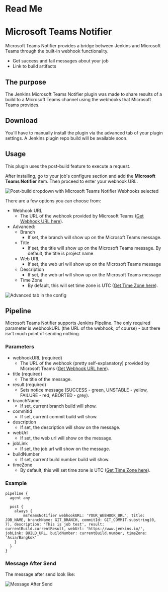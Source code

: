 # Read Me

[//]: # (This repo has been moved to [jenkinsci organization]&#40;https://github.com/jenkinsci/notifier-plugin&#41;. Please submit issues/PRs there.)

# Microsoft Teams Notifier

Microsoft Teams Notifier provides a bridge between Jenkins and Microsoft Teams through the built-in webhook functionality.
- Get success and fail messages about your job
- Link to build artifacts
## The purpose

The Jenkins Microsoft Teams Notifier plugin was made to share results of a build to a Microsoft Teams channel using the webhooks that Microsoft Teams provides.

## Download

You'll have to manually install the plugin via the advanced tab of your plugin settings.
A Jenkins plugin repo build will be available soon.

## Usage

This plugin uses the post-build feature to execute a request.

After installing, go to your job's configure section and add the **Microsoft Teams Notifier** item. Then proceed to enter your webhook URL.

![Post-build dropdown with Microsoft Teams Notifier Webhooks selected](https://imgur.com/28tUU2b.png)

There are a few options you can choose from:

- Webhook URL
  - The URL of the webhook provided by Microsoft Teams ([Get Webhook URL here](https://docs.microsoft.com/en-us/microsoftteams/platform/webhooks-and-connectors/how-to/add-incoming-webhook)).
- Advanced:
  - Branch
    - If set, the branch will show up on the Microsoft Teams message.
  - Title
    - If set, the title will show up on the Microsoft Teams message. By default, the title is project name
  - Web URL
    - If set, the web url will show up on the Microsoft Teams message
  - Description
    - If set, the web url will show up on the Microsoft Teams message
  - Time Zone
    - By default, this will set time zone is UTC ([Get Time Zone here](https://docs.oracle.com/middleware/1221/wcs/tag-ref/MISC/TimeZones.html)).

![Advanced tab in the config](https://i.imgur.com/EiOJxsd.png)

## Pipeline

Microsoft Teams Notifier supports Jenkins Pipeline. The only required parameter is webhookURL (the URL of the webhook, of course) - but there isn't much point of sending nothing.

### Parameters

- webhookURL (required)
  - The URL of the webhook (pretty self-explanatory) provided by Microsoft Teams ([Get Webhook URL here](https://docs.microsoft.com/en-us/microsoftteams/platform/webhooks-and-connectors/how-to/add-incoming-webhook)). 
- title (required)
  - The title of the message.
- result (required)
  - Sets notice message (SUCCESS - green, UNSTABLE - yellow, FAILURE - red, ABORTED - grey).
- branchName
  - If set, current branch build will show. 
- commitId
  - If set, current commit build will show.
- description
  - If set, the description will show on the message.
- webUrl
  - If set, the web url will show on the message.
- jobLink
  - If set, the job url will show on the message.
- buildNumber
  - If set, current build number build will show.
- timeZone
  - By default, this will set time zone is UTC ([Get Time Zone here](https://docs.oracle.com/middleware/1221/wcs/tag-ref/MISC/TimeZones.html)).

### Example

```
pipeline {
  agent any

  post {
    always {
      	msTeamsNotifier webhookURL: 'YOUR_WEBHOOK_URL', title: JOB_NAME, branchName: GIT_BRANCH, commitId: GIT_COMMIT.substring(0, 7), description: 'This is job test', result: currentBuild.currentResult, webUrl: 'https://www.jenkins.io/', jobLink: BUILD_URL, buildNumber: currentBuild.number, timeZone: 'Asia/Bangkok'
    }
  }
}
```

### Message After Send
The message after send look like:

![Message After Send](https://i.imgur.com/Tq5Hwax.png)

